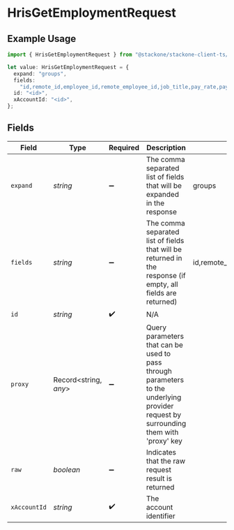 # HrisGetEmploymentRequest

## Example Usage

```typescript
import { HrisGetEmploymentRequest } from "@stackone/stackone-client-ts/sdk/models/operations";

let value: HrisGetEmploymentRequest = {
  expand: "groups",
  fields:
    "id,remote_id,employee_id,remote_employee_id,job_title,pay_rate,pay_period,pay_frequency,pay_currency,effective_date,employment_type,employment_contract_type,time_worked,created_at,updated_at",
  id: "<id>",
  xAccountId: "<id>",
};
```

## Fields

| Field                                                                                                                                                                                          | Type                                                                                                                                                                                           | Required                                                                                                                                                                                       | Description                                                                                                                                                                                    | Example                                                                                                                                                                                        |
| ---------------------------------------------------------------------------------------------------------------------------------------------------------------------------------------------- | ---------------------------------------------------------------------------------------------------------------------------------------------------------------------------------------------- | ---------------------------------------------------------------------------------------------------------------------------------------------------------------------------------------------- | ---------------------------------------------------------------------------------------------------------------------------------------------------------------------------------------------- | ---------------------------------------------------------------------------------------------------------------------------------------------------------------------------------------------- |
| `expand`                                                                                                                                                                                       | *string*                                                                                                                                                                                       | :heavy_minus_sign:                                                                                                                                                                             | The comma separated list of fields that will be expanded in the response                                                                                                                       | groups                                                                                                                                                                                         |
| `fields`                                                                                                                                                                                       | *string*                                                                                                                                                                                       | :heavy_minus_sign:                                                                                                                                                                             | The comma separated list of fields that will be returned in the response (if empty, all fields are returned)                                                                                   | id,remote_id,employee_id,remote_employee_id,job_title,pay_rate,pay_period,pay_frequency,pay_currency,effective_date,employment_type,employment_contract_type,time_worked,created_at,updated_at |
| `id`                                                                                                                                                                                           | *string*                                                                                                                                                                                       | :heavy_check_mark:                                                                                                                                                                             | N/A                                                                                                                                                                                            |                                                                                                                                                                                                |
| `proxy`                                                                                                                                                                                        | Record<string, *any*>                                                                                                                                                                          | :heavy_minus_sign:                                                                                                                                                                             | Query parameters that can be used to pass through parameters to the underlying provider request by surrounding them with 'proxy' key                                                           |                                                                                                                                                                                                |
| `raw`                                                                                                                                                                                          | *boolean*                                                                                                                                                                                      | :heavy_minus_sign:                                                                                                                                                                             | Indicates that the raw request result is returned                                                                                                                                              |                                                                                                                                                                                                |
| `xAccountId`                                                                                                                                                                                   | *string*                                                                                                                                                                                       | :heavy_check_mark:                                                                                                                                                                             | The account identifier                                                                                                                                                                         |                                                                                                                                                                                                |